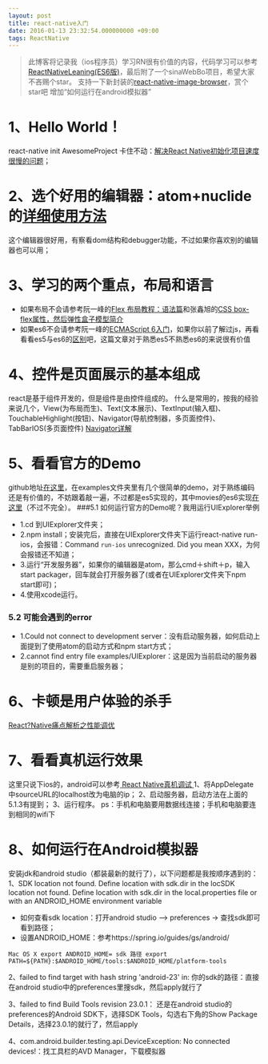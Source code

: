 ```yaml
---
layout: post
title: react-native入门
date: 2016-01-13 23:32:54.000000000 +09:00
tags: ReactNative
---
```


>此博客将记录我（ios程序员）学习RN很有价值的内容，代码学习可以参考[ReactNativeLeaning(ES6版)](https://github.com/CoderGLM/ReactNativeLeaning)，最后附了一个sinaWebBo项目，希望大家不吝赐个star。
> 支持一下新封装的[react-native-image-browser](https://github.com/CoderGLM/react-native-image-browser)，赏个star吧
> 增加“如何运行在android模拟器”

# 1、Hello World！
react-native init AwesomeProject 卡住不动：[解决React Native初始化项目速度很慢的问题](http://www.jianshu.com/p/62242e424bae)；

# 2、选个好用的编辑器：atom+nuclide的[详细使用方法](http://blog.csdn.net/hello_hwc/article/details/51612139)
这个编辑器很好用，有察看dom结构和debugger功能，不过如果你喜欢别的编辑器也可以用；
# 3、学习的两个重点，布局和语言
- 如果布局不会请参考阮一峰的[Flex 布局教程：语法篇](http://www.ruanyifeng.com/blog/2015/07/flex-grammar.html)和张鑫旭的[CSS box-flex属性，然后弹性盒子模型简介](http://www.zhangxinxu.com/wordpress/2010/12/css-box-flex%E5%B1%9E%E6%80%A7%EF%BC%8C%E7%84%B6%E5%90%8E%E5%BC%B9%E6%80%A7%E7%9B%92%E5%AD%90%E6%A8%A1%E5%9E%8B%E7%AE%80%E4%BB%8B/)
- 如果es6不会请参考阮一峰的[ECMAScript 6入门](http://es6.ruanyifeng.com/)，如果你以前了解过js，再看看看es5与es6的[区别](https://segmentfault.com/n/1330000004266763)吧，这篇文章对于熟悉es5不熟悉es6的来说很有价值

# 4、控件是页面展示的基本组成
react是基于组件开发的，但是组件是由控件组成的。
什么是常用的，按我的经验来说几个，View(为布局而生)、Text(文本展示)、TextInput(输入框)、TouchableHighlight(按钮)、Navigator(导航控制器，多页面控件)、TabBarIOS(多页面控件)
[Navigator详解](http://bbs.reactnative.cn/topic/20/%E6%96%B0%E6%89%8B%E7%90%86%E8%A7%A3navigator%E7%9A%84%E6%95%99%E7%A8%8B/2)

# 5、看看官方的Demo
github地址[在这里](https://github.com/facebook/react-native)，在examples文件夹里有几个很简单的demo，对于熟练编码还是有价值的，不妨跟着敲一遍，不过都是es5实现的，其中movies的es6实现[在这里](https://github.com/CoderGLM/ReactNativeLeaning/tree/master/3.1FacebookMovies)（不过不完全）。
###5.1 如何运行官方的Demo呢？我用运行UIExplorer举例
- 1.cd 到UIExplorer文件夹；
- 2.npm install；安装完后，直接在UIExplorer文件夹下运行react-native run-ios，会报错：Command `run-ios` unrecognized. Did you mean XXX，为何会报错还不知道；
- 3.运行“开发服务器”，如果你的编辑器是atom，那么cmd＋shift＋p，输入start packager，回车就会打开服务器了(或者在UIExplorer文件夹下npm start即可)；
- 4.使用xcode运行。

### 5.2 可能会遇到的error
- 1.Could not connect to development server：没有启动服务器，如何启动上面提到了使用atom的启动方式和npm start方式；
- 2.cannot find entry file examples/UIExplorer：这是因为当前启动的服务器是别的项目的，需要重启服务器；


# 6、卡顿是用户体验的杀手
[React?Native痛点解析之性能调优](http://mt.sohu.com/20160601/n452304739.shtml)

# 7、看看真机运行效果
这里只说下ios的，android可以参考[ React Native真机调试 ](http://my.oschina.net/imot/blog/512808)
1、将AppDelegate中sourceURL的localhost改为电脑的ip；
2、启动服务器，启动方法在上面的5.1.3有提到；
3、运行程序。
ps：手机和电脑要用数据线连接；手机和电脑要连到相同的wifi下

# 8、如何运行在Android模拟器
安装jdk和android studio（都装最新的就行了），以下问题都是我按顺序遇到的：
1、SDK location not found. Define location with sdk.dir in the locSDK location not found. Define location with sdk.dir in the local.properties file or with an ANDROID_HOME environment variable
* 如何查看sdk location：打开android studio --> preferences -> 查找sdk即可看到路径；
* 设置ANDROID_HOME：参考https://spring.io/guides/gs/android/

`Mac OS X
export ANDROID_HOME= sdk 路径
export PATH=${PATH}:$ANDROID_HOME/tools:$ANDROID_HOME/platform-tools`


2、failed to find target with hash string 'android-23' in: 你的sdk的路径：直接在android studio中的preferences里搜sdk，然后apply就行了

3、failed to find Build Tools revision 23.0.1： 还是在android studio的preferences的Android SDK下，选择SDK Tools，勾选右下角的Show Package Details，选择23.0.1的就行了，然后apply

4、com.android.builder.testing.api.DeviceException: No connected devices!：找工具栏的AVD Manager，下载模拟器
